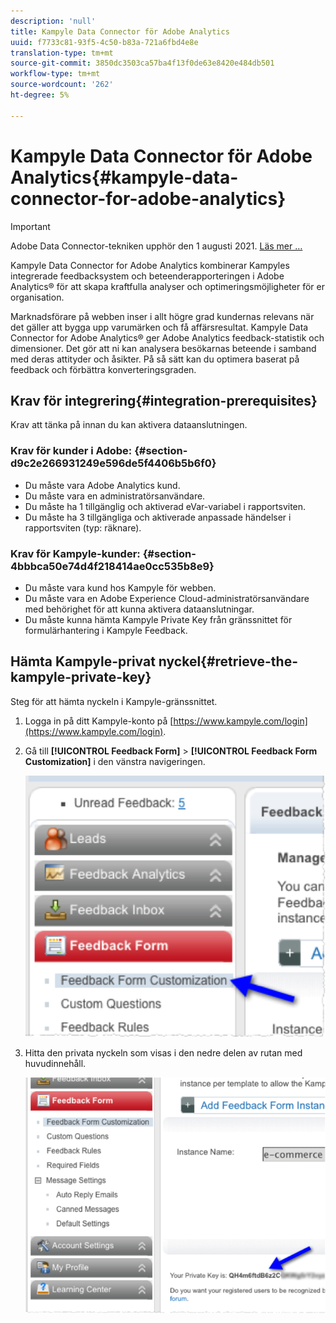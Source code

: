 ```yaml
---
description: 'null'
title: Kampyle Data Connector för Adobe Analytics
uuid: f7733c81-93f5-4c50-b83a-721a6fbd4e8e
translation-type: tm+mt
source-git-commit: 3850dc3503ca57ba4f13f0de63e8420e484db501
workflow-type: tm+mt
source-wordcount: '262'
ht-degree: 5%

---
```



# Kampyle Data Connector för Adobe Analytics{#kampyle-data-connector-for-adobe-analytics}

>[!IMPORTANT]
>
>Adobe Data Connector-tekniken upphör den 1 augusti 2021. [Läs mer …](/help/import/data-connectors/data-connectors-eol.md)

Kampyle Data Connector for Adobe Analytics kombinerar Kampyles integrerade feedbacksystem och beteenderapporteringen i Adobe Analytics® för att skapa kraftfulla analyser och optimeringsmöjligheter för er organisation.

Marknadsförare på webben inser i allt högre grad kundernas relevans när det gäller att bygga upp varumärken och få affärsresultat. Kampyle Data Connector for Adobe Analytics® ger Adobe Analytics feedback-statistik och dimensioner. Det gör att ni kan analysera besökarnas beteende i samband med deras attityder och åsikter. På så sätt kan du optimera baserat på feedback och förbättra konverteringsgraden.

## Krav för integrering{#integration-prerequisites}

Krav att tänka på innan du kan aktivera dataanslutningen.

### Krav för kunder i Adobe: {#section-d9c2e266931249e596de5f4406b5b6f0}

* Du måste vara Adobe Analytics kund.
* Du måste vara en administratörsanvändare.
* Du måste ha 1 tillgänglig och aktiverad eVar-variabel i rapportsviten.
* Du måste ha 3 tillgängliga och aktiverade anpassade händelser i rapportsviten (typ: räknare).

### Krav för Kampyle-kunder: {#section-4bbbca50e74d4f218414ae0cc535b8e9}

* Du måste vara kund hos Kampyle för webben.
* Du måste vara en Adobe Experience Cloud-administratörsanvändare med behörighet för att kunna aktivera dataanslutningar.
* Du måste kunna hämta Kampyle Private Key från gränssnittet för formulärhantering i Kampyle Feedback.

## Hämta Kampyle-privat nyckel{#retrieve-the-kampyle-private-key}

Steg för att hämta nyckeln i Kampyle-gränssnittet.

1. Logga in på ditt Kampyle-konto på [https://www.kampyle.com/login](https://www.kampyle.com/login).
1. Gå till **[!UICONTROL Feedback Form]** > **[!UICONTROL Feedback Form Customization]** i den vänstra navigeringen.

   ![](assets/retrieve_key1.png)

1. Hitta den privata nyckeln som visas i den nedre delen av rutan med huvudinnehåll.

   ![](assets/retrieve_key2.png)
